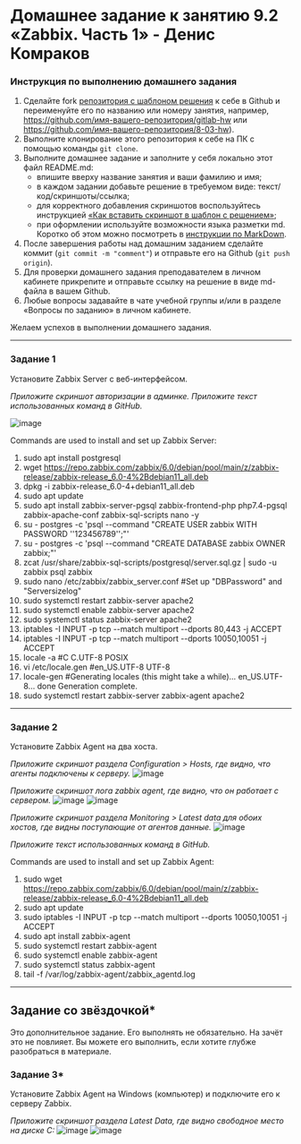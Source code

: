 # Домашнее задание к занятию 9.2 «Zabbix. Часть 1» - Денис Комраков


### Инструкция по выполнению домашнего задания

1. Сделайте fork [репозитория c шаблоном решения](https://github.com/netology-code/sys-pattern-homework) к себе в Github и переименуйте его по названию или номеру занятия, например, https://github.com/имя-вашего-репозитория/gitlab-hw или https://github.com/имя-вашего-репозитория/8-03-hw).
2. Выполните клонирование этого репозитория к себе на ПК с помощью команды `git clone`.
3. Выполните домашнее задание и заполните у себя локально этот файл README.md:
   - впишите вверху название занятия и ваши фамилию и имя;
   - в каждом задании добавьте решение в требуемом виде: текст/код/скриншоты/ссылка;
   - для корректного добавления скриншотов воспользуйтесь инструкцией [«Как вставить скриншот в шаблон с решением»](https://github.com/netology-code/sys-pattern-homework/blob/main/screen-instruction.md);
   - при оформлении используйте возможности языка разметки md. Коротко об этом можно посмотреть в [инструкции по MarkDown](https://github.com/netology-code/sys-pattern-homework/blob/main/md-instruction.md).
4. После завершения работы над домашним заданием сделайте коммит (`git commit -m "comment"`) и отправьте его на Github (`git push origin`).
5. Для проверки домашнего задания преподавателем в личном кабинете прикрепите и отправьте ссылку на решение в виде md-файла в вашем Github.
6. Любые вопросы задавайте в чате учебной группы и/или в разделе «Вопросы по заданию» в личном кабинете.

Желаем успехов в выполнении домашнего задания.

 ---

### Задание 1 

Установите Zabbix Server с веб-интерфейсом.

*Приложите скриншот авторизации в админке.*
*Приложите текст использованных команд в GitHub.*

![image](https://user-images.githubusercontent.com/121336770/215338180-3fb6a81c-1c31-4f1f-81c8-72a30fb4536e.png)

Commands are used to install and set up Zabbix Server:

1. sudo apt install postgresql
2. wget https://repo.zabbix.com/zabbix/6.0/debian/pool/main/z/zabbix-release/zabbix-release_6.0-4%2Bdebian11_all.deb
3. dpkg -i zabbix-release_6.0-4+debian11_all.deb
4. sudo apt update
5. sudo apt install zabbix-server-pgsql zabbix-frontend-php php7.4-pgsql zabbix-apache-conf zabbix-sql-scripts nano -y
6. su - postgres -c 'psql --command "CREATE USER zabbix WITH PASSWORD '\'123456789\'';"'
7. su - postgres -c 'psql --command "CREATE DATABASE zabbix OWNER zabbix;"'
8. zcat /usr/share/zabbix-sql-scripts/postgresql/server.sql.gz | sudo -u zabbix psql zabbix
9. sudo nano /etc/zabbix/zabbix_server.conf #Set up "DBPassword" and "Serversizelog"
10. sudo systemctl restart zabbix-server apache2 
11. sudo systemctl enable zabbix-server apache2 
12. sudo systemctl status zabbix-server apache2
13. iptables -I INPUT -p tcp --match multiport --dports 80,443 -j ACCEPT
14. iptables -I INPUT -p tcp --match multiport --dports 10050,10051 -j ACCEPT
15. locale -a #C C.UTF-8 POSIX
16. vi /etc/locale.gen #en_US.UTF-8 UTF-8
17. locale-gen #Generating locales (this might take a while)… en_US.UTF-8… done Generation complete.
18. sudo systemctl restart zabbix-server zabbix-agent apache2

---

### Задание 2 

Установите Zabbix Agent на два хоста.

*Приложите скриншот раздела Configuration > Hosts, где видно, что агенты подключены к серверу.*
![image](https://user-images.githubusercontent.com/121336770/215338317-dddeb224-fe88-4c74-925b-9f742894857b.png)

*Приложите скриншот лога zabbix agent, где видно, что он работает с сервером.*
![image](https://user-images.githubusercontent.com/121336770/215338580-4d6b846d-be1b-4210-8522-1f03aa21f814.png)
![image](https://user-images.githubusercontent.com/121336770/215353295-910a832d-719b-40af-82a8-729aae0673ce.png)

*Приложите скриншот раздела Monitoring > Latest data для обоих хостов, где видны поступающие от агентов данные.*
![image](https://user-images.githubusercontent.com/121336770/215338797-6e793600-cd31-4d58-9aa3-9a43d25c3274.png)

*Приложите текст использованных команд в GitHub.*

Commands are used to install and set up Zabbix Agent:

1. sudo wget https://repo.zabbix.com/zabbix/6.0/debian/pool/main/z/zabbix-release/zabbix-release_6.0-4%2Bdebian11_all.deb
2. sudo apt update
3. sudo iptables -I INPUT -p tcp --match multiport --dports 10050,10051 -j ACCEPT
4. sudo apt install zabbix-agent
5. sudo systemctl restart zabbix-agent
6. sudo systemctl enable zabbix-agent
7. sudo systemctl status zabbix-agent
8. tail -f /var/log/zabbix-agent/zabbix_agentd.log

---
## Задание со звёздочкой*

Это дополнительное задание. Его выполнять не обязательно. На зачёт это не повлияет. Вы можете его выполнить, если хотите глубже разобраться в материале.

### Задание 3* 

Установите Zabbix Agent на Windows (компьютер) и подключите его к серверу Zabbix.

*Приложите скриншот раздела Latest Data, где видно свободное место на диске C:*
![image](https://user-images.githubusercontent.com/121336770/215340348-bb79097c-76e2-4803-b31e-d8147d55db8d.png)
![image](https://user-images.githubusercontent.com/121336770/215347821-d2a32dc7-29d2-43a5-b850-0d94c1dccf55.png)
